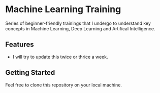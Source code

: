 # Machine Learning Training

Series of beginner-friendly trainings that I undergo to understand key concepts in Machine Learning, Deep Learning and Artifical Intelligence.
## Features

- I will try to update this twice or thrice a week.

## Getting Started

Feel free to clone this repository on your local machine.
